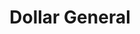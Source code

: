 ---
title: "Dollar General"
url: /tallahassee/dollar-general-blountstown-highway/
shop: variety store
---
